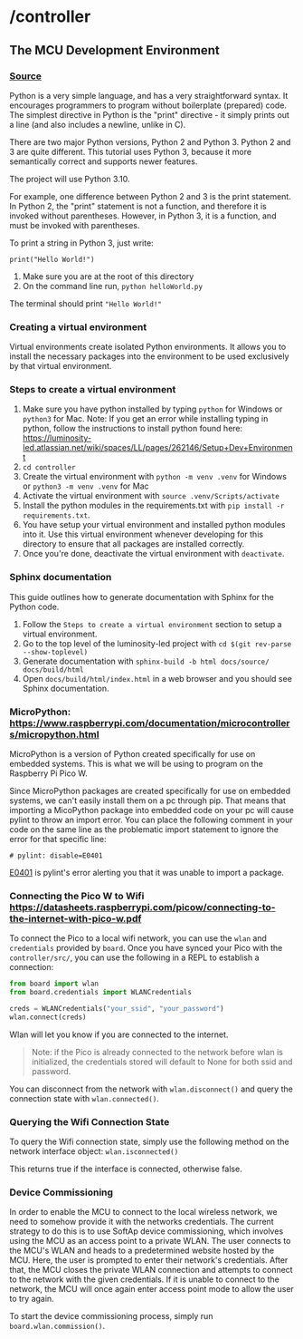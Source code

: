 # /controller

## The MCU Development Environment

### [Source](https://www.learnpython.org/en/Hello%2C_World%21)

Python is a very simple language, and has a very straightforward syntax. It encourages programmers to program without boilerplate (prepared) code. The simplest directive in Python is the "print" directive - it simply prints out a line (and also includes a newline, unlike in C).

There are two major Python versions, Python 2 and Python 3. Python 2 and 3 are quite different. This tutorial uses Python 3, because it more semantically correct and supports newer features.

The project will use Python 3.10.

For example, one difference between Python 2 and 3 is the print statement. In Python 2, the "print" statement is not a function, and therefore it is invoked without parentheses. However, in Python 3, it is a function, and must be invoked with parentheses.

To print a string in Python 3, just write:

`print("Hello World!")`

1. Make sure you are at the root of this directory
2. On the command line run, 
`python helloWorld.py`

The terminal should print 
`"Hello World!"`

### Creating a virtual environment

Virtual environments create isolated Python environments.  It allows you to install the necessary packages into the environment to be used exclusively by that virtual environment.

### Steps to create a virtual environment

1. Make sure you have python installed by typing `python` for Windows or `python3` for Mac.
Note: If you get an error while installing typing in python, follow the instructions to install python found here: https://luminosity-led.atlassian.net/wiki/spaces/LL/pages/262146/Setup+Dev+Environment
2. `cd controller`
3. Create the virtual environment with `python -m venv .venv` for Windows or `python3 -m venv .venv` for Mac
4. Activate the virtual environment with `source .venv/Scripts/activate`
5. Install the python modules in the requirements.txt with `pip install -r requirements.txt`.
6. You have setup your virtual environment and installed python modules into it. Use this virtual environment whenever developing for this directory to ensure that all packages are installed correctly.
7. Once you're done, deactivate the virtual environment with `deactivate`.

### Sphinx documentation

This guide outlines how to generate documentation with Sphinx for the Python code.

1. Follow the `Steps to create a virtual environment` section to setup a virtual environment. 
2. Go to the top level of the luminosity-led project with `cd $(git rev-parse --show-toplevel)`
3. Generate documentation with `sphinx-build -b html docs/source/ docs/build/html`
4. Open `docs/build/html/index.html` in a web browser and you should see Sphinx documentation.

### MicroPython: https://www.raspberrypi.com/documentation/microcontrollers/micropython.html

MicroPython is a version of Python created specifically for use on embedded systems.
This is what we will be using to program on the Raspberry Pi Pico W.

Since MicroPython packages are created specifically for use on embedded systems,
we can't easily install them on a pc through pip. That means that importing
a MicoPython package into embedded code on your pc will cause pylint to throw
an import error. You can place the following comment in your code on the same line
as the problematic import statement to ignore the error for that specific line:

`# pylint: disable=E0401`

[E0401](https://pylint.pycqa.org/en/latest/user_guide/messages/error/import-error.html) is pylint's error alerting you that it was unable to import a package.

### Connecting the Pico W to Wifi https://datasheets.raspberrypi.com/picow/connecting-to-the-internet-with-pico-w.pdf

To connect the Pico to a local wifi network, you can use the `wlan` and `credentials` provided by `board`.
Once you have synced your Pico with the `controller/src/`, you can use the following in a REPL to establish a connection:

```python
from board import wlan
from board.credentials import WLANCredentials

creds = WLANCredentials("your_ssid", "your_password")
wlan.connect(creds)
```

Wlan will let you know if you are connected to the internet.
> Note: if the Pico is already connected to the network before wlan is initialized, the credentials stored will default to None for both ssid and password.

You can disconnect from the network with `wlan.disconnect()` and query the connection state with `wlan.connected()`.

### Querying the Wifi Connection State

To query the Wifi connection state, simply use the following method on the network interface object:
`wlan.isconnected()`

This returns true if the interface is connected, otherwise false.

### Device Commissioning

In order to enable the MCU to connect to the local wireless network, we need to somehow provide it with the networks credentials.
The current strategy to do this is to use SoftAp device commissioning, which involves using the MCU as an access point to a private WLAN.
The user connects to the MCU's WLAN and heads to a predetermined website hosted by the MCU. Here, the user is prompted to enter their network's credentials.
After that, the MCU closes the private WLAN connection and attempts to connect to the network with the given credentials. If it is unable to connect to the network,
the MCU will once again enter access point mode to allow the user to try again.

To start the device commissioning process, simply run `board.wlan.commission()`.
